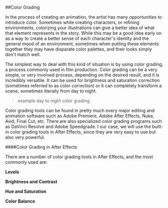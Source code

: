 ##Color Grading

In the process of creating an animation, the artist has many opportunities to introduce color. Sometimes while creating characters, or refining environments, colorizing your illustrations can give a better idea of what that element represents in the story. While this may be a good idea early on as a way to create a better sense of each character's identity and the general mood of an environment, sometimes when putting these elements together they may have disparate color palettes, and their looks simply don't match well.

The simplest way to deal with this kind of situation is by using color grading, a process commonly used in film production. Color grading can be a very simple, or very involved process, depending on the desired result, and it is incredibly versatile. It can be used for brightness and saturation correction (sometimes referred to as color correction) or it can completely transform a scene, sometimes literally from day to night.

>example day to night color grading

Color grading tools can be found in pretty much every major editing and animation software such as Adobe Premiere, Adobe After Effects, Nuke, Avid, Final Cut, etc. There are also specialized color grading programs such as DaVinci Resolve and Adobe Speedgrade. I our case, we will use the built-in color grading tools in After Effects, since they are very easy to use but also very powerful.

####Color Grading in After Effects

There are a number of color grading tools in After Effects, and the most commonly used are:

**Levels**

**Brightness and Contrast**

**Hue and Saturation**

**Color Balance**